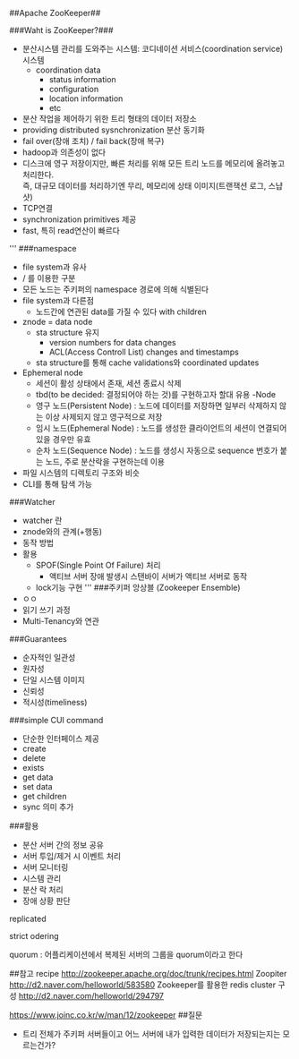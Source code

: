 ##Apache ZooKeeper##

###Waht is ZooKeeper?###
- 분산시스템 관리를 도와주는 시스템: 코디네이션 서비스(coordination service) 시스템
	- coordination data
		- status information
		- configuration
		- location information
		- etc
- 분산 작업을 제어하기 위한 트리 형태의 데이터 저장소
- providing distributed sysnchronization 분산 동기화
- fail over(장애 조치) / fail back(장애 복구)
- hadoop과 의존성이 없다
- 디스크에 영구 저장이지만, 빠른 처리를 위해 모든 트리 노드를 메모리에 올려놓고 처리한다. <br>
  즉, 대규모 데이터를 처리하기엔 무리, 메모리에 상태 이미지(트랜잭션 로그, 스냡샷)
- TCP연결
- synchronization primitives 제공
- fast, 특히 read연산이 빠르다

'''
###namespace
- file system과 유사
- / 를 이용한 구분
- 모든 노드는 주키퍼의 namespace 경로에 의해 식별된다
- file system과 다른점
	- 노드간에 연관된 data를 가질 수 있다 with children
- znode = data node
	- sta structure 유지 
		- version numbers for data changes
		- ACL(Access Controll List) changes and timestamps
	- sta structure를 통해 cache validations와 coordinated updates 
- Ephemeral node
	- 세션이 활성 상태에서 존재, 세션 종료시 삭제 
	- tbd(to be decided: 결정되어야 하는 것)를 구현하고자 할대 유용 
-Node
	- 영구 노드(Persistent Node) : 노드에 데이터를 저장하면 일부러 삭제하지 않는 이상 사제되지 않고 영구적으로 저장 
	- 임시 노드(Ephemeral Node) : 노드를 생성한 클라이언트의 세션이 연결되어 있을 경우만 유효
	- 순차 노드(Sequence Node) : 노드를 생성시 자동으로 sequence 번호가 붙는 노드, 주로 분산락을 구현하는데 이용
- 파일 시스템의 디렉토리 구조와 비슷
- CLI를 통해 탐색 가능	

###Watcher
- watcher 란
- znode와의 관계(+행동)
- 동작 방법
- 활용
	- SPOF(Single Point Of Failure) 처리
		- 액티브 서버 장애 발생시 스탠바이 서버가 액티브 서버로 동작  
	- lock기능 구현
'''
###주키퍼 앙상블 (Zookeeper Ensemble)
- ㅇㅇ
- 읽기 쓰기 과정
- Multi-Tenancy와 연관

###Guarantees
- 순자적인 일관성
- 원자성
- 단일 시스템 이미지
- 신뢰성
- 적시성(timeliness)

###simple CUI command
- 단순한 인터페이스 제공
- create
- delete
- exists
- get data
- set data
- get children
- sync
의미 추가

###활용
- 분산 서버 간의 정보 공유
- 서버 투입/제거 시 이벤트 처리
- 서버 모니터링
- 시스템 관리
- 분산 락 처리
- 장애 상황 판단 



replicated

strict odering

quorum : 어플리케이션에서 복제된 서버의 그룹을 quorum이라고 한다

##참고
recipe <http://zookeeper.apache.org/doc/trunk/recipes.html>
Zoopiter <http://d2.naver.com/helloworld/583580>
Zookeeper를 활용한 redis cluster 구성 <http://d2.naver.com/helloworld/294797>

<https://www.joinc.co.kr/w/man/12/zookeeper>
##질문
- 트리 전체가 주키퍼 서버들이고 어느 서버에 내가 입력한 데이터가 저장되는지는 모르는건가?



